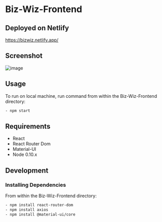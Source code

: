 # Biz-Wiz-Frontend
## Deployed on Netlify
https://bizwiz.netlify.app/
## Screenshot
![image](https://user-images.githubusercontent.com/62561953/118166030-fd6a6d00-b3f2-11eb-8c11-564535b85c8f.png)

## Usage

To run on local machine, run command from within the Biz-Wiz-Frontend directory:

```sh
- npm start
```

## Requirements

- React
- React Router Dom
- Material-UI
- Node 0.10.x

## Development

### Installing Dependencies

From within the Biz-Wiz-Frontend directory:

```sh
- npm install react-router-dom 
- npm install axios
- npm install @material-ui/core
```
